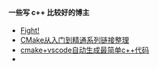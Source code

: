 #### 一些写 c++ 比较好的博主

* [Fight!](https://www.cnblogs.com/Fight-go/tag/C%2B%2B/default.html?page=1)
* [CMake从入门到精通系列链接整理](https://zhuanlan.zhihu.com/p/393316878)
* [cmake+vscode自动生成最简单c++代码](https://zhuanlan.zhihu.com/p/408958430)
* 